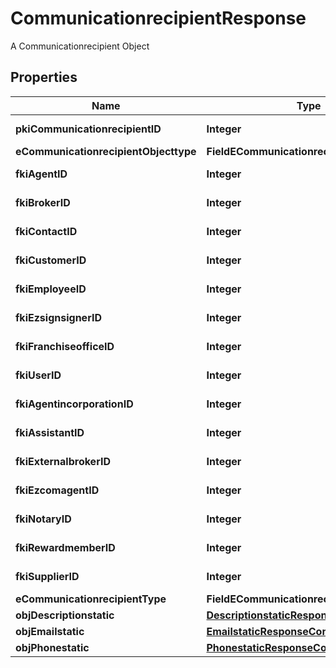 

# CommunicationrecipientResponse

A Communicationrecipient Object

## Properties

| Name | Type | Description | Notes |
|------------ | ------------- | ------------- | -------------|
|**pkiCommunicationrecipientID** | **Integer** | The unique ID of the Communicationrecipient. |  |
|**eCommunicationrecipientObjecttype** | **FieldECommunicationrecipientObjecttype** |  |  [optional] |
|**fkiAgentID** | **Integer** | The unique ID of the Agent. |  [optional] |
|**fkiBrokerID** | **Integer** | The unique ID of the Broker. |  [optional] |
|**fkiContactID** | **Integer** | The unique ID of the Contact |  [optional] |
|**fkiCustomerID** | **Integer** | The unique ID of the Customer. |  [optional] |
|**fkiEmployeeID** | **Integer** | The unique ID of the Employee. |  [optional] |
|**fkiEzsignsignerID** | **Integer** | The unique ID of the Ezsignsigner |  [optional] |
|**fkiFranchiseofficeID** | **Integer** | The unique ID of the Franchisereoffice |  [optional] |
|**fkiUserID** | **Integer** | The unique ID of the User |  [optional] |
|**fkiAgentincorporationID** | **Integer** | The unique ID of the Agentincorporation. |  [optional] |
|**fkiAssistantID** | **Integer** | The unique ID of the Assistant. |  [optional] |
|**fkiExternalbrokerID** | **Integer** | The unique ID of the Externalbroker. |  [optional] |
|**fkiEzcomagentID** | **Integer** | The unique ID of the Ezcomagent. |  [optional] |
|**fkiNotaryID** | **Integer** | The unique ID of the Notary. |  [optional] |
|**fkiRewardmemberID** | **Integer** | The unique ID of the Rewardmember. |  [optional] |
|**fkiSupplierID** | **Integer** | The unique ID of the Supplier. |  [optional] |
|**eCommunicationrecipientType** | **FieldECommunicationrecipientType** |  |  |
|**objDescriptionstatic** | [**DescriptionstaticResponseCompound**](DescriptionstaticResponseCompound.md) |  |  |
|**objEmailstatic** | [**EmailstaticResponseCompound**](EmailstaticResponseCompound.md) |  |  [optional] |
|**objPhonestatic** | [**PhonestaticResponseCompound**](PhonestaticResponseCompound.md) |  |  [optional] |



